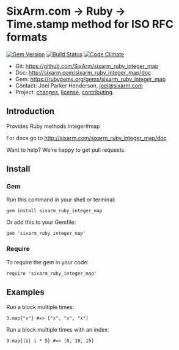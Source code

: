 # SixArm.com → Ruby → <br> Time.stamp method for ISO RFC formats

<!--header-open-->

[![Gem Version](https://badge.fury.io/rb/sixarm_ruby_integer_map.svg)](http://badge.fury.io/rb/sixarm_ruby_integer_map)
[![Build Status](https://travis-ci.org/SixArm/sixarm_ruby_integer_map.png)](https://travis-ci.org/SixArm/sixarm_ruby_integer_map)
[![Code Climate](https://api.codeclimate.com/v1/badges/f6a1b785a22692ac6a92/maintainability)](https://codeclimate.com/github/SixArm/sixarm_ruby_integer_map/maintainability)

* Git: <https://github.com/SixArm/sixarm_ruby_integer_map>
* Doc: <http://sixarm.com/sixarm_ruby_integer_map/doc>
* Gem: <https://rubygems.org/gems/sixarm_ruby_integer_map>
* Contact: Joel Parker Henderson, <joel@sixarm.com>
* Project: [changes](CHANGES.md), [license](LICENSE.md), [contributing](CONTRIBUTING.md).

<!--header-shut-->

## Introduction

Provides Ruby methods Integer#map

For docs go to <http://sixarm.com/sixarm_ruby_integer_map/doc>

Want to help? We're happy to get pull requests.


<!--install-open-->

## Install

### Gem

Run this command in your shell or terminal:

    gem install sixarm_ruby_integer_map

Or add this to your Gemfile:

    gem 'sixarm_ruby_integer_map'

### Require

To require the gem in your code:

    require 'sixarm_ruby_integer_map'

<!--install-shut-->


## Examples

Run a block multiple times:

    3.map{"x"} #=> ["x", "x", "x"]

Run a block multiple times with an index:

    3.map{|i| i * 5} #=> [0, 10, 15]
